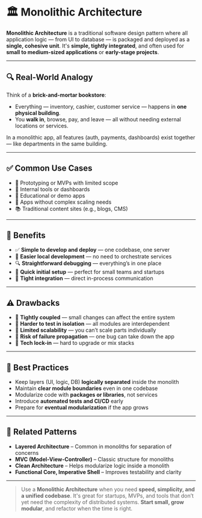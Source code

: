 # 🏛️ Monolithic Architecture

**Monolithic Architecture** is a traditional software design pattern where all application logic — from UI to database — is packaged and deployed as a **single, cohesive unit**. It's **simple, tightly integrated**, and often used for **small to medium-sized applications** or **early-stage projects**.

---

## 🔍 Real-World Analogy

Think of a **brick-and-mortar bookstore**:

- Everything — inventory, cashier, customer service — happens in **one physical building**.
- You **walk in**, browse, pay, and leave — all without needing external locations or services.

In a monolithic app, all features (auth, payments, dashboards) exist together — like departments in the same building.

---

## ✅ Common Use Cases

- 🧪 Prototyping or MVPs with limited scope
- 🧾 Internal tools or dashboards
- 🏫 Educational or demo apps
- 🧩 Apps without complex scaling needs
- 📚 Traditional content sites (e.g., blogs, CMS)

---

## 🧠 Benefits

- ✅ **Simple to develop and deploy** — one codebase, one server
- 🧰 **Easier local development** — no need to orchestrate services
- 🔍 **Straightforward debugging** — everything’s in one place
- 🚀 **Quick initial setup** — perfect for small teams and startups
- 🧵 **Tight integration** — direct in-process communication

---

## ⚠️ Drawbacks

- 🧱 **Tightly coupled** — small changes can affect the entire system
- 🧪 **Harder to test in isolation** — all modules are interdependent
- 🔄 **Limited scalability** — you can’t scale parts individually
- 🧯 **Risk of failure propagation** — one bug can take down the app
- 🧓 **Tech lock-in** — hard to upgrade or mix stacks

---

## 📌 Best Practices

- Keep layers (UI, logic, DB) **logically separated** inside the monolith
- Maintain **clear module boundaries** even in one codebase
- Modularize code with **packages or libraries**, not services
- Introduce **automated tests and CI/CD** early
- Prepare for **eventual modularization** if the app grows

---

## 🔗 Related Patterns

- **Layered Architecture** – Common in monoliths for separation of concerns
- **MVC (Model-View-Controller)** – Classic structure for monoliths
- **Clean Architecture** – Helps modularize logic inside a monolith
- **Functional Core, Imperative Shell** – Improves testability and clarity

---

> Use a **Monolithic Architecture** when you need **speed, simplicity, and a unified codebase**. It's great for startups, MVPs, and tools that don’t yet need the complexity of distributed systems. **Start small, grow modular**, and refactor when the time is right.
